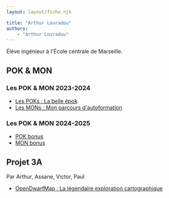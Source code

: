 ```yaml
---
layout: layout/fiche.njk

title: "Arthur Louradou"
authors:
    - "Arthur Louradou"
---
```


Élève ingénieur à l'École centrale de Marseille.

## POK & MON

### Les POK & MON 2023-2024

* [Les POKs : La belle épok](../../2023-2024/Louradou-Arthur/pok)
* [Les MONs : Mon parcours d'autoformation](../../2023-2024/Louradou-Arthur/mon)

### Les POK & MON 2024-2025

* [POK bonus](./pok)
* [MON bonus](./mon)

## Projet 3A

Par Arthur, Assane, Victor, Paul

* [OpenDwarfMap : La légendaire exploration cartographique](../../../projets/2023-2024/OpenDwarfMap/)
